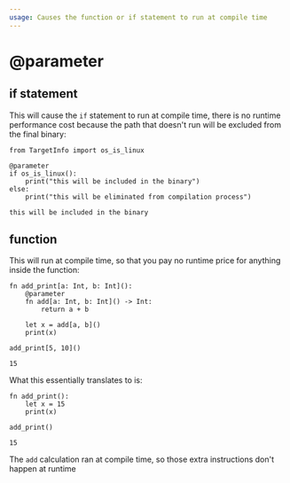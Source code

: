 ```yaml
---
usage: Causes the function or if statement to run at compile time
---
```


# @parameter

## if statement

This will cause the `if` statement to run at compile time, there is no runtime performance cost because the path that doesn't run will be excluded from the final binary:


```mojo
from TargetInfo import os_is_linux

@parameter
if os_is_linux():
    print("this will be included in the binary")
else:
    print("this will be eliminated from compilation process")
```

    this will be included in the binary


## function

This will run at compile time, so that you pay no runtime price for anything inside the function:


```mojo
fn add_print[a: Int, b: Int](): 
    @parameter
    fn add[a: Int, b: Int]() -> Int:
        return a + b

    let x = add[a, b]()
    print(x)

add_print[5, 10]()
```

    15


What this essentially translates to is:


```mojo
fn add_print(): 
    let x = 15
    print(x)

add_print()
```

    15


The `add` calculation ran at compile time, so those extra instructions don't happen at runtime 

<CommentService />
